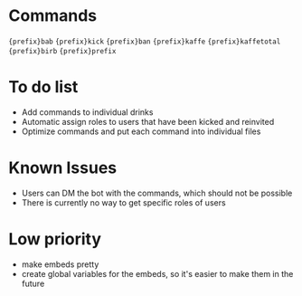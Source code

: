 # Commands

`{prefix}bab`
`{prefix}kick`
`{prefix}ban`
`{prefix}kaffe`
`{prefix}kaffetotal`
`{prefix}birb`
`{prefix}prefix`


# To do list
 - Add commands to individual drinks
 - Automatic assign roles to users that have been kicked and reinvited
 - Optimize commands and put each command into individual files 
 
# Known Issues
 - Users can DM the bot with the commands, which should not be possible
 - There is currently no way to get specific roles of users
 
# Low priority
 - make embeds pretty
 - create global variables for the embeds, so it's easier to make them in the future
